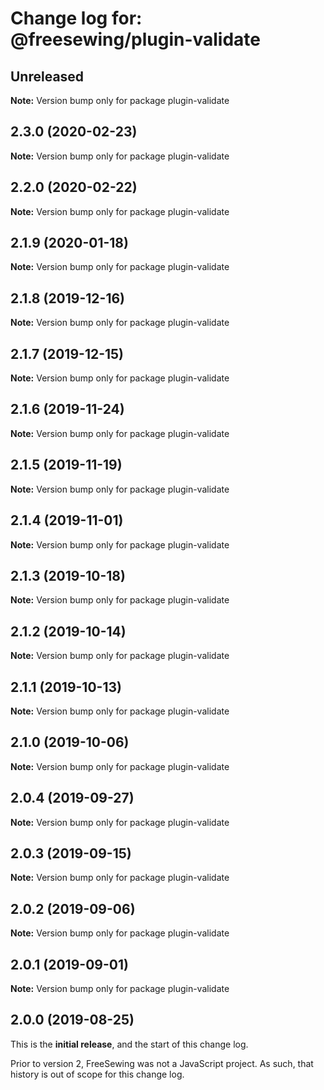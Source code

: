 # Change log for: @freesewing/plugin-validate


## Unreleased

**Note:** Version bump only for package plugin-validate


## 2.3.0 (2020-02-23)

**Note:** Version bump only for package plugin-validate


## 2.2.0 (2020-02-22)

**Note:** Version bump only for package plugin-validate


## 2.1.9 (2020-01-18)

**Note:** Version bump only for package plugin-validate


## 2.1.8 (2019-12-16)

**Note:** Version bump only for package plugin-validate


## 2.1.7 (2019-12-15)

**Note:** Version bump only for package plugin-validate


## 2.1.6 (2019-11-24)

**Note:** Version bump only for package plugin-validate


## 2.1.5 (2019-11-19)

**Note:** Version bump only for package plugin-validate


## 2.1.4 (2019-11-01)

**Note:** Version bump only for package plugin-validate


## 2.1.3 (2019-10-18)

**Note:** Version bump only for package plugin-validate


## 2.1.2 (2019-10-14)

**Note:** Version bump only for package plugin-validate


## 2.1.1 (2019-10-13)

**Note:** Version bump only for package plugin-validate


## 2.1.0 (2019-10-06)

**Note:** Version bump only for package plugin-validate


## 2.0.4 (2019-09-27)

**Note:** Version bump only for package plugin-validate


## 2.0.3 (2019-09-15)

**Note:** Version bump only for package plugin-validate


## 2.0.2 (2019-09-06)

**Note:** Version bump only for package plugin-validate


## 2.0.1 (2019-09-01)

**Note:** Version bump only for package plugin-validate




## 2.0.0 (2019-08-25)

This is the **initial release**, and the start of this change log.

Prior to version 2, FreeSewing was not a JavaScript project.
As such, that history is out of scope for this change log.

